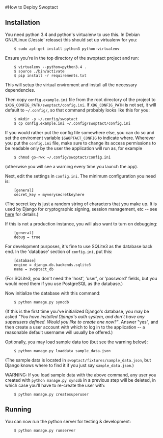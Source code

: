 #How to Deploy Swoptact

Installation
--------------------

You need python 3.4 and python's virtualenv to use this.  In Debian
GNU/Linux ('Jessie' release) this should set up virtualenv for you:

        $ sudo apt-get install python3 python-virtualenv

Ensure you're in the top directory of the swoptact project and run:

        $ virtualenv --python=python3.4 .
        $ source ./bin/activate
        $ pip install -r requirements.txt

This will setup the virtual enviroment and install all the necessary
dependencies.

Then copy `config.example.ini` file from the root directory of the
project to `$XDG_CONFIG_PATH/swoptact/config.ini`.  If `XDG_CONFIG_PATH`
is not set, it will default to `~/.config/`, so that command probably
looks like this for you:

        $ mkdir -p ~/.config/swoptact
        $ cp config.example.ini ~/.config/swoptact/config.ini

If you would rather put the config file somewhere else, you can do so
and set the enviroment variable `$SWOPTACT_CONFIG` to indicate where.
Wherever you put the `config.ini` file, make sure to change its access
permissions to be readable only by the user the application will run
as, for example

        $ chmod go-rwx ~/.config/swoptact/config.ini

(otherwise you will see a warning every time you launch the app).

Next, edit the settings in `config.ini`.  The minimum configuration
you need is:

        [general]
        secret_key = myverysecretkeyhere

(The secret key is just a random string of characters that you make
up.  It is used by Django for cryptographic signing, session
management, etc -- see
[here](https://docs.djangoproject.com/en/1.7/ref/settings/#secret-key)
for details.)

If this is not a production instance, you will also want to turn on
debugging:

        [general]
        debug = true

For development purposes, it's fine to use SQLite3 as the database
back end.  In the 'database' section of `config.ini`, put this:

        [database]
        engine = django.db.backends.sqlite3
        name = swoptact_db

(For SQLite3, you don't need the 'host', 'user', or 'password' fields,
but you would need them if you use PostgreSQL as the database.)

Now initialize the database with this command:

        $ python manage.py syncdb

(If this is the first time you've initialized Django's database, you
may be asked _"You have installed Django's auth system, and don't have
any superusers defined.  Would you like to create one now?"_.  Answer
"yes", and then create a user account with which to log in to the
application -- a reasonable default username will usually be offered.)

Optionally, you may load sample data too (but see the warning below):

        $ python manage.py loaddata sample_data.json

(The sample data is located in `swoptact/fixtures/sample_data.json`,
but Django knows where to find it if you just say `sample_data.json`.)

WARNING: If you load sample data with the above command, any user you
created with `python manage.py syncdb` in a previous step will be
deleted, in which case you'll have to re-create the user with:

        $ python manage.py createsuperuser

Running
-------

You can now run the python server for testing & development:

        $ python manage.py runserver

